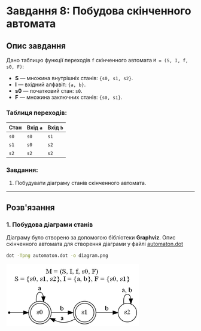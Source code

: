 # Завдання 8: Побудова скінченного автомата

## Опис завдання

Дано таблицю функції переходів `f` скінченного автомата `M = (S, I, f, s0, F)`:
- **S** — множина внутрішніх станів: `{s0, s1, s2}`.
- **I** — вхідний алфавіт: `{a, b}`.
- **s0** — початковий стан: `s0`.
- **F** — множина заключних станів: `{s0, s1}`.

### Таблиця переходів:

| Стан | Вхід `a` | Вхід `b` |
|------|----------|----------|
| `s0` | `s0`     | `s1`     |
| `s1` | `s0`     | `s2`     |
| `s2` | `s2`     | `s2`     |

### Завдання:
1. Побудувати діаграму станів скінченного автомата.

---

## Розв'язання

### 1. Побудова діаграми станів

Діаграму було створено за допомогою бібліотеки **Graphviz**.
Опис скінченного автомата для створення діаграми у файлі [automaton.dot](https://github.com/yourhostel/cpp_course/blob/main/math/task_8/automaton.dot)

```bash
dot -Tpng automaton.dot -o diagram.png
```

![diagram.png](diagram.png)



